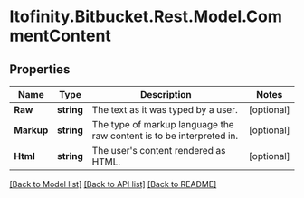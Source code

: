 # Itofinity.Bitbucket.Rest.Model.CommentContent
## Properties

Name | Type | Description | Notes
------------ | ------------- | ------------- | -------------
**Raw** | **string** | The text as it was typed by a user. | [optional] 
**Markup** | **string** | The type of markup language the raw content is to be interpreted in. | [optional] 
**Html** | **string** | The user&#39;s content rendered as HTML. | [optional] 

[[Back to Model list]](../README.md#documentation-for-models) [[Back to API list]](../README.md#documentation-for-api-endpoints) [[Back to README]](../README.md)

